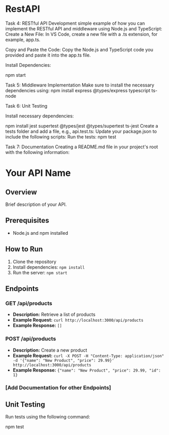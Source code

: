 # RestAPI
Task 4: RESTful API Development
simple example of how you can implement the RESTful API and middleware using Node.js and TypeScript:
Create a New File:
In VS Code, create a new file with a .ts extension, for example, app.ts.

Copy and Paste the Code:
Copy the Node.js and TypeScript code you provided and paste it into the app.ts file.

Install Dependencies:

npm start

Task 5: Middleware Implementation
Make sure to install the necessary dependencies using:
npm install express @types/express typescript ts-node


Task 6: Unit Testing


Install necessary dependencies:

npm install jest supertest @types/jest @types/supertest ts-jest
Create a tests folder and add a file, e.g., api.test.ts:
Update your package.json to include the following scripts:
Run the tests:
npm test


Task 7: Documentation
Creating a README.md file in your project's root with the following information:
# Your API Name

## Overview

Brief description of your API.

## Prerequisites

- Node.js and npm installed

## How to Run

1. Clone the repository
2. Install dependencies: `npm install`
3. Run the server: `npm start`

## Endpoints

### GET /api/products

- **Description:** Retrieve a list of products
- **Example Request:** `curl http://localhost:3000/api/products`
- **Example Response:** `[]`

### POST /api/products

- **Description:** Create a new product
- **Example Request:** `curl -X POST -H "Content-Type: application/json" -d '{"name": "New Product", "price": 29.99}' http://localhost:3000/api/products`
- **Example Response:** `{"name": "New Product", "price": 29.99, "id": 1}`

### [Add Documentation for other Endpoints]

## Unit Testing

Run tests using the following command:


npm test
